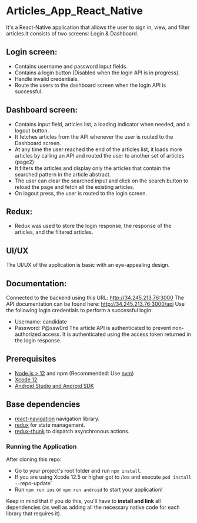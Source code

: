 # Articles_App_React_Native

It's a React-Native application that allows the user to sign in, view, and filter articles.It consists of two screens: Login & Dashboard.

## Login screen:
- Contains username and password input fields.
- Contains a login button (Disabled when the login API is in progress).
- Handle invalid credentials.
- Route the users to the dashboard screen when the login API is successful.

## Dashboard screen:
- Contains input field, articles list, a loading indicator when needed, and a logout button.
- It fetches articles from the API whenever the user is routed to the Dashboard screen.
- At any time the user reached the end of the articles list, it loads more articles by calling an API and routed the user to another set of articles (page2)
- It filters the articles and display only the articles that contain the searched pattern in the article abstract.
- The user can clear the searched input and click on the search button to reload the page and fetch all the existing articles.
- On logout press, the user is routed to the login screen.

## Redux:
- Redux was used to store the login response, the response of the articles, and the filtered articles.

## UI/UX
The UI/UX of the application is basic with an eye-appealing design.

## Documentation:
Connected to the backend using this URL: http://34.245.213.76:3000
The API documentation can be found here: http://34.245.213.76:3000/api
Use the following login credentials to perform a successful login:
- Username: candidate
- Password: P@ssw0rd
The article API is authenticated to prevent non-authorized access. It is authenticated using the access token returned in the login response.

## Prerequisites

- [Node.js > 12](https://nodejs.org) and npm (Recommended: Use [nvm](https://github.com/nvm-sh/nvm))
- [Xcode 12](https://developer.apple.com/xcode)
- [Android Studio and Android SDK](https://developer.android.com/studio)

## Base dependencies

- [react-navigation](https://reactnavigation.org/) navigation library.
- [redux](https://redux.js.org/) for state management.
- [redux-thunk](https://github.com/gaearon/redux-thunk) to dispatch asynchronous actions.

### Running the Application
After cloning this repo: 

- Go to your project's root folder and run `npm install`.
- If you are using Xcode 12.5 or higher got to /ios and execute `pod install --`repo-update`
- Run `npm run ios` or `npm run android` to start your application!

Keep in mind that if you do this, you'll have to **install and link** all dependencies (as well as adding all the necessary native code for each library that requires it).
